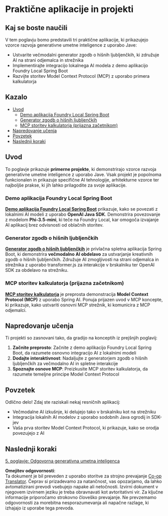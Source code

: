 <!--
CO_OP_TRANSLATOR_METADATA:
{
  "original_hash": "14c0a61ecc1cd2012a9c129236dfdf71",
  "translation_date": "2025-07-29T10:24:05+00:00",
  "source_file": "04-PracticalSamples/README.md",
  "language_code": "sl"
}
-->
# Praktične aplikacije in projekti

## Kaj se boste naučili
V tem poglavju bomo predstavili tri praktične aplikacije, ki prikazujejo vzorce razvoja generativne umetne inteligence z uporabo Jave:
- Ustvarite večmodalni generator zgodb o hišnih ljubljenčkih, ki združuje AI na strani odjemalca in strežnika
- Implementirajte integracijo lokalnega AI modela z demo aplikacijo Foundry Local Spring Boot
- Razvijte storitev Model Context Protocol (MCP) z uporabo primera kalkulatorja

## Kazalo

- [Uvod](../../../04-PracticalSamples)
  - [Demo aplikacija Foundry Local Spring Boot](../../../04-PracticalSamples)
  - [Generator zgodb o hišnih ljubljenčkih](../../../04-PracticalSamples)
  - [MCP storitev kalkulatorja (prijazna začetnikom)](../../../04-PracticalSamples)
- [Napredovanje učenja](../../../04-PracticalSamples)
- [Povzetek](../../../04-PracticalSamples)
- [Naslednji koraki](../../../04-PracticalSamples)

## Uvod

To poglavje prikazuje **primerne projekte**, ki demonstrirajo vzorce razvoja generativne umetne inteligence z uporabo Jave. Vsak projekt je popolnoma funkcionalen in prikazuje specifične AI tehnologije, arhitekturne vzorce ter najboljše prakse, ki jih lahko prilagodite za svoje aplikacije.

### Demo aplikacija Foundry Local Spring Boot

**[Demo aplikacija Foundry Local Spring Boot](foundrylocal/README.md)** prikazuje, kako se povezati z lokalnimi AI modeli z uporabo **OpenAI Java SDK**. Demonstrira povezovanje z modelom **Phi-3.5-mini**, ki teče na Foundry Local, kar omogoča izvajanje AI aplikacij brez odvisnosti od oblačnih storitev.

### Generator zgodb o hišnih ljubljenčkih

**[Generator zgodb o hišnih ljubljenčkih](petstory/README.md)** je privlačna spletna aplikacija Spring Boot, ki demonstrira **večmodalno AI obdelavo** za ustvarjanje kreativnih zgodb o hišnih ljubljenčkih. Združuje AI zmogljivosti na strani odjemalca in strežnika z uporabo transformer.js za interakcije v brskalniku ter OpenAI SDK za obdelavo na strežniku.

### MCP storitev kalkulatorja (prijazna začetnikom)

**[MCP storitev kalkulatorja](calculator/README.md)** je preprosta demonstracija **Model Context Protocol (MCP)** z uporabo Spring AI. Ponuja prijazen uvod v MCP koncepte, ki prikazuje, kako ustvariti osnovni MCP strežnik, ki komunicira z MCP odjemalci.

## Napredovanje učenja

Ti projekti so zasnovani tako, da gradijo na konceptih iz prejšnjih poglavij:

1. **Začnite preprosto**: Začnite z demo aplikacijo Foundry Local Spring Boot, da razumete osnovno integracijo AI z lokalnimi modeli
2. **Dodajte interaktivnost**: Nadaljujte z generatorjem zgodb o hišnih ljubljenčkih za večmodalno AI in spletne interakcije
3. **Spoznajte osnove MCP**: Preizkusite MCP storitev kalkulatorja, da razumete temeljne principe Model Context Protocol

## Povzetek

Odlično delo! Zdaj ste raziskali nekaj resničnih aplikacij:

- Večmodalne AI izkušnje, ki delujejo tako v brskalniku kot na strežniku
- Integracija lokalnih AI modelov z uporabo sodobnih Java ogrodij in SDK-jev
- Vaša prva storitev Model Context Protocol, ki prikazuje, kako se orodja povezujejo z AI

## Naslednji koraki

[5. poglavje: Odgovorna generativna umetna inteligenca](../05-ResponsibleGenAI/README.md)

**Omejitev odgovornosti**:  
Ta dokument je bil preveden z uporabo storitve za strojno prevajanje [Co-op Translator](https://github.com/Azure/co-op-translator). Čeprav si prizadevamo za natančnost, vas opozarjamo, da lahko avtomatizirani prevodi vsebujejo napake ali netočnosti. Izvirni dokument v njegovem izvirnem jeziku je treba obravnavati kot avtoritativni vir. Za ključne informacije priporočamo strokovno človeško prevajanje. Ne prevzemamo odgovornosti za morebitna nesporazumevanja ali napačne razlage, ki izhajajo iz uporabe tega prevoda.
